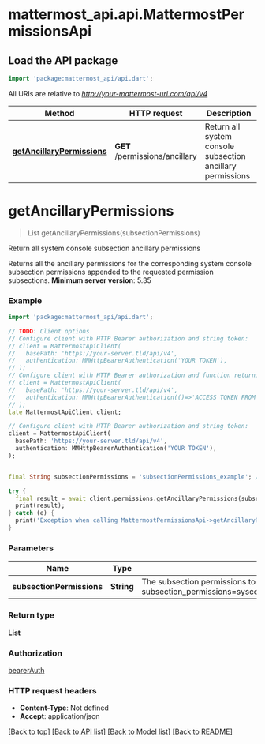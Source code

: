 # mattermost_api.api.MattermostPermissionsApi

## Load the API package
```dart
import 'package:mattermost_api/api.dart';
```

All URIs are relative to *http://your-mattermost-url.com/api/v4*

Method | HTTP request | Description
------------- | ------------- | -------------
[**getAncillaryPermissions**](MattermostPermissionsApi.md#getancillarypermissions) | **GET** /permissions/ancillary | Return all system console subsection ancillary permissions


# **getAncillaryPermissions**
> List<String> getAncillaryPermissions(subsectionPermissions)

Return all system console subsection ancillary permissions

Returns all the ancillary permissions for the corresponding system console subsection permissions appended to the requested permission subsections.  __Minimum server version__: 5.35 

### Example
```dart
import 'package:mattermost_api/api.dart';

// TODO: Client options
// Configure client with HTTP Bearer authorization and string token:
// client = MattermostApiClient(
//   basePath: 'https://your-server.tld/api/v4',
//   authentication: MMHttpBearerAuthentication('YOUR TOKEN'),
// );
// Configure client with HTTP Bearer authorization and function returning a string:
// client = MattermostApiClient(
//   basePath: 'https://your-server.tld/api/v4',
//   authentication: MMHttpBearerAuthentication(()=>'ACCESS TOKEN FROM FUNCTION'),
// );
late MattermostApiClient client;

// Configure client with HTTP Bearer authorization and string token:
client = MattermostApiClient(
  basePath: 'https://your-server.tld/api/v4',
  authentication: MMHttpBearerAuthentication('YOUR TOKEN'),
);


final String subsectionPermissions = 'subsectionPermissions_example'; // String | The subsection permissions to return the ancillary permissions for. These values are comma seperated. Ex. subsection_permissions=sysconsole_read_reporting_site_statistics,sysconsole_write_reporting_site_statistics,sysconsole_write_user_management_channels 

try {
  final result = await client.permissions.getAncillaryPermissions(subsectionPermissions);
  print(result);
} catch (e) {
  print('Exception when calling MattermostPermissionsApi->getAncillaryPermissions: $e\n');
}

```

### Parameters

Name | Type | Description  | Notes
------------- | ------------- | ------------- | -------------
 **subsectionPermissions** | **String**| The subsection permissions to return the ancillary permissions for. These values are comma seperated. Ex. subsection_permissions=sysconsole_read_reporting_site_statistics,sysconsole_write_reporting_site_statistics,sysconsole_write_user_management_channels  | [optional] 

### Return type

**List<String>**

### Authorization

[bearerAuth](../GENERATED_README.md#bearerAuth)

### HTTP request headers

 - **Content-Type**: Not defined
 - **Accept**: application/json

[[Back to top]](#) [[Back to API list]](../GENERATED_README.md#documentation-for-api-endpoints) [[Back to Model list]](../GENERATED_README.md#documentation-for-models) [[Back to README]](../GENERATED_README.md)

